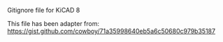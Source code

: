 Gitignore file for KiCAD 8

This file has been adapter from: https://gist.github.com/cowboy/71a35998640eb5a6c50680c979b35187
